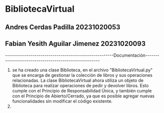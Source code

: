 # BibliotecaVirtual
## Andres Cerdas Padilla  20231020053
## Fabian Yesith Aguilar Jimenez  20231020093

-------------------------------------------------------Documentación-------------------------------------------------------
1. se ha creado una clase Biblioteca, en el archivo "BibliotecaVirtual.py" que se encarga de gestionar la colección de libros y sus operaciones relacionadas. La clase BibliotecaVirtual ahora utiliza un objeto de Biblioteca para realizar operaciones de pedir y devolver libros. Esto cumple con el Principio de Responsabilidad Única, y también cumple con el Principio de Abierto/Cerrado, ya que es posible agregar nuevas funcionalidades sin modificar el código existente.
2. 
